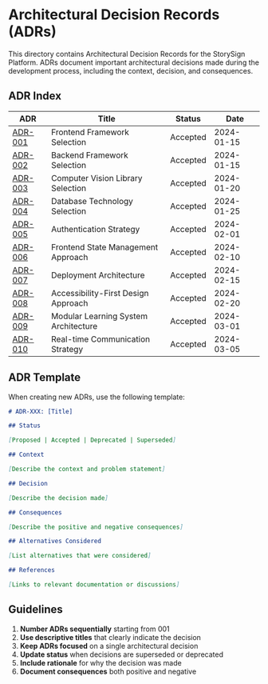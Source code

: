# Architectural Decision Records (ADRs)

This directory contains Architectural Decision Records for the StorySign Platform. ADRs document important architectural decisions made during the development process, including the context, decision, and consequences.

## ADR Index

| ADR                                            | Title                                | Status   | Date       |
| ---------------------------------------------- | ------------------------------------ | -------- | ---------- |
| [ADR-001](001-frontend-framework-selection.md) | Frontend Framework Selection         | Accepted | 2024-01-15 |
| [ADR-002](002-backend-framework-selection.md)  | Backend Framework Selection          | Accepted | 2024-01-15 |
| [ADR-003](003-computer-vision-library.md)      | Computer Vision Library Selection    | Accepted | 2024-01-20 |
| [ADR-004](004-database-selection.md)           | Database Technology Selection        | Accepted | 2024-01-25 |
| [ADR-005](005-authentication-strategy.md)      | Authentication Strategy              | Accepted | 2024-02-01 |
| [ADR-006](006-state-management-approach.md)    | Frontend State Management Approach   | Accepted | 2024-02-10 |
| [ADR-007](007-deployment-architecture.md)      | Deployment Architecture              | Accepted | 2024-02-15 |
| [ADR-008](008-accessibility-first-design.md)   | Accessibility-First Design Approach  | Accepted | 2024-02-20 |
| [ADR-009](009-modular-architecture.md)         | Modular Learning System Architecture | Accepted | 2024-03-01 |
| [ADR-010](010-real-time-communication.md)      | Real-time Communication Strategy     | Accepted | 2024-03-05 |

## ADR Template

When creating new ADRs, use the following template:

```markdown
# ADR-XXX: [Title]

## Status

[Proposed | Accepted | Deprecated | Superseded]

## Context

[Describe the context and problem statement]

## Decision

[Describe the decision made]

## Consequences

[Describe the positive and negative consequences]

## Alternatives Considered

[List alternatives that were considered]

## References

[Links to relevant documentation or discussions]
```

## Guidelines

1. **Number ADRs sequentially** starting from 001
2. **Use descriptive titles** that clearly indicate the decision
3. **Keep ADRs focused** on a single architectural decision
4. **Update status** when decisions are superseded or deprecated
5. **Include rationale** for why the decision was made
6. **Document consequences** both positive and negative
